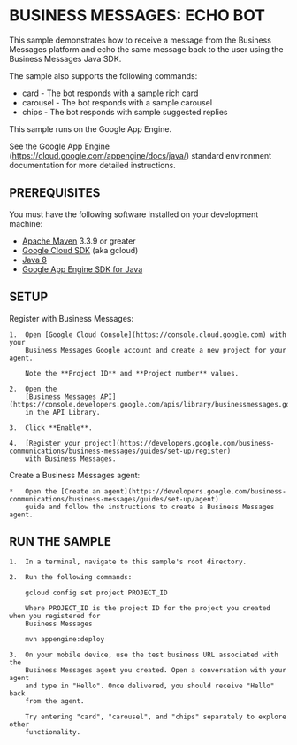 # BUSINESS MESSAGES: ECHO BOT

This sample demonstrates how to receive a message from the Business Messages
platform and echo the same message back to the user using the Business Messages
Java SDK.

The sample also supports the following commands:
* card - The bot responds with a sample rich card
* carousel - The bot responds with a sample carousel
* chips - The bot responds with sample suggested replies

This sample runs on the Google App Engine.

See the Google App Engine (https://cloud.google.com/appengine/docs/java/) standard environment
documentation for more detailed instructions.

## PREREQUISITES

You must have the following software installed on your development machine:

* [Apache Maven](http://maven.apache.org) 3.3.9 or greater
* [Google Cloud SDK](https://cloud.google.com/sdk/) (aka gcloud)
* [Java 8](http://www.oracle.com/technetwork/java/javase/downloads/index.html)
* [Google App Engine SDK for Java](https://cloud.google.com/appengine/docs/standard/java/download)

## SETUP

Register with Business Messages:

    1.  Open [Google Cloud Console](https://console.cloud.google.com) with your
        Business Messages Google account and create a new project for your agent.

        Note the **Project ID** and **Project number** values.

    2.  Open the
        [Business Messages API](https://console.developers.google.com/apis/library/businessmessages.googleapis.com)
        in the API Library.

    3.  Click **Enable**.

    4.  [Register your project](https://developers.google.com/business-communications/business-messages/guides/set-up/register)
        with Business Messages.
        
Create a Business Messages agent:

    *   Open the [Create an agent](https://developers.google.com/business-communications/business-messages/guides/set-up/agent)
        guide and follow the instructions to create a Business Messages agent.

## RUN THE SAMPLE

    1.  In a terminal, navigate to this sample's root directory.

    2.  Run the following commands:

        gcloud config set project PROJECT_ID

        Where PROJECT_ID is the project ID for the project you created when you registered for
        Business Messages

        mvn appengine:deploy

    3.  On your mobile device, use the test business URL associated with the
        Business Messages agent you created. Open a conversation with your agent
        and type in "Hello". Once delivered, you should receive "Hello" back
        from the agent.

        Try entering "card", "carousel", and "chips" separately to explore other
        functionality.